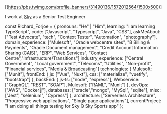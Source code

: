 [(https://pbs.twimg.com/profile_banners/31490136/1572012564/1500x500)]

I work at [Sky](https://www.sky.com/) as a Senior Test Engineer

const Richard_Forjoe = {
            pronouns: "He" | "Him",
            learning: "I am learning TypeScript",
            code: ["Javascript", "Typescript", "Java", "CSS"],
            askMeAbout: ["Test Advocate", "tech", "Context Tester", "Automation", "photography"],
            domain_experience: ["Mulesoft", "Oracle webcentre sites", "B Billing & Payments", "Oracle Document management", "Credit Account Information Sharing (CAIS)", "ERP", "Web Services", "Contact Centre","Infrastructure/Transitions"]
            industry_experience: ["Central Government", "Local government", "Telecoms", "Utilities", "Non-profit", "Financial services", "Media & Broadcasting"]
            technologies: {
                Mulesoft: ["Munit"],
                frontEnd: {
                    js: ["Vue", "Nuxt"],
                    css: ["materialize", "vuetify", "bootstrap"]
                },
                backEnd: {
                    js-ts: ["node", "express"],
                    Webservice: ["GraphQL", "REST", "SOAP"],
                    Mulesoft: ["RAML", "Munit"]
                },
                devOps: ["AWS", "Docker🐳"],
                databases: ["oracle","mongo", "MySql", "sqlite"],
                misc: ["Jest", "selenium", "Cypress"]
            },
            architecture: ["Serverless Architecture", "Progressive web applications", "Single page applications"],
            currentProject: "I am doing all things testing for Sky Q Sky Sports app"
        };


